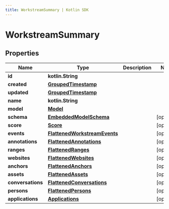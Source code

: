 ```yaml
---
title: WorkstreamSummary | Kotlin SDK
---
```



# WorkstreamSummary

## Properties
Name | Type | Description | Notes
------------ | ------------- | ------------- | -------------
**id** | **kotlin.String** |  | 
**created** | [**GroupedTimestamp**](GroupedTimestamp) |  | 
**updated** | [**GroupedTimestamp**](GroupedTimestamp) |  | 
**name** | **kotlin.String** |  | 
**model** | [**Model**](Model) |  | 
**schema** | [**EmbeddedModelSchema**](EmbeddedModelSchema) |  |  [optional]
**score** | [**Score**](Score) |  |  [optional]
**events** | [**FlattenedWorkstreamEvents**](FlattenedWorkstreamEvents) |  |  [optional]
**annotations** | [**FlattenedAnnotations**](FlattenedAnnotations) |  |  [optional]
**ranges** | [**FlattenedRanges**](FlattenedRanges) |  |  [optional]
**websites** | [**FlattenedWebsites**](FlattenedWebsites) |  |  [optional]
**anchors** | [**FlattenedAnchors**](FlattenedAnchors) |  |  [optional]
**assets** | [**FlattenedAssets**](FlattenedAssets) |  |  [optional]
**conversations** | [**FlattenedConversations**](FlattenedConversations) |  |  [optional]
**persons** | [**FlattenedPersons**](FlattenedPersons) |  |  [optional]
**applications** | [**Applications**](Applications) |  |  [optional]



